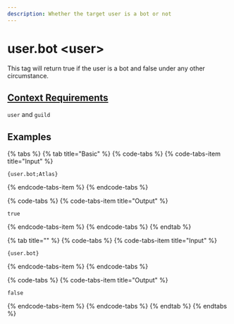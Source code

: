 ```yaml
---
description: Whether the target user is a bot or not
---
```


# user.bot &lt;user&gt;

This tag will return true if the user is a bot and false under any other circumstance.

## [Context Requirements](../tags.md#context-requirements)

`user` and `guild`

## Examples

{% tabs %}
{% tab title="Basic" %}
{% code-tabs %}
{% code-tabs-item title="Input" %}
```text
{user.bot;Atlas}
```
{% endcode-tabs-item %}
{% endcode-tabs %}

{% code-tabs %}
{% code-tabs-item title="Output" %}
```text
true
```
{% endcode-tabs-item %}
{% endcode-tabs %}
{% endtab %}

{% tab title="" %}
{% code-tabs %}
{% code-tabs-item title="Input" %}
```text
{user.bot}
```
{% endcode-tabs-item %}
{% endcode-tabs %}

{% code-tabs %}
{% code-tabs-item title="Output" %}
```text
false
```
{% endcode-tabs-item %}
{% endcode-tabs %}
{% endtab %}
{% endtabs %}


